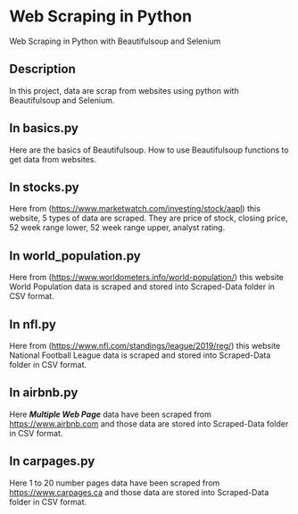# Web Scraping in Python
Web Scraping in Python with Beautifulsoup and Selenium 

## Description

In this project, data are scrap from websites using python with Beautifulsoup and Selenium. 

## In basics.py

Here are the basics of Beautifulsoup. How to use Beautifulsoup functions to get data from websites.

## In stocks.py

Here from (https://www.marketwatch.com/investing/stock/aapl) this website, 5 types of data are scraped. They are price of stock, closing price, 52 week range lower, 52 week range upper, analyst rating. 

## In world_population.py

Here from (https://www.worldometers.info/world-population/) this website World Population data is scraped and stored into Scraped-Data folder in CSV format. 

## In nfl.py

Here from (https://www.nfl.com/standings/league/2019/reg/) this website National Football League data is scraped and stored into Scraped-Data folder in CSV format. 

## In airbnb.py

Here ***Multiple Web Page*** data have been scraped from https://www.airbnb.com and those data are stored into Scraped-Data folder in CSV format. 

## In carpages.py

Here 1 to 20 number pages data have been scraped from https://www.carpages.ca and those data are stored into Scraped-Data folder in CSV format. 

